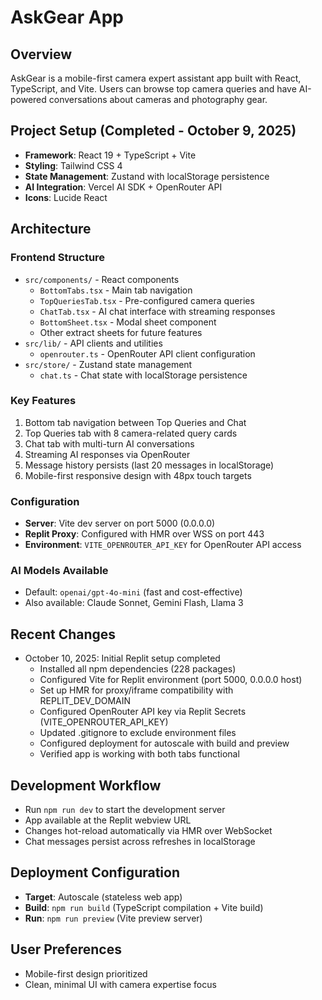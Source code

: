 # AskGear App

## Overview
AskGear is a mobile-first camera expert assistant app built with React, TypeScript, and Vite. Users can browse top camera queries and have AI-powered conversations about cameras and photography gear.

## Project Setup (Completed - October 9, 2025)
- **Framework**: React 19 + TypeScript + Vite
- **Styling**: Tailwind CSS 4
- **State Management**: Zustand with localStorage persistence
- **AI Integration**: Vercel AI SDK + OpenRouter API
- **Icons**: Lucide React

## Architecture

### Frontend Structure
- `src/components/` - React components
  - `BottomTabs.tsx` - Main tab navigation
  - `TopQueriesTab.tsx` - Pre-configured camera queries
  - `ChatTab.tsx` - AI chat interface with streaming responses
  - `BottomSheet.tsx` - Modal sheet component
  - Other extract sheets for future features
- `src/lib/` - API clients and utilities
  - `openrouter.ts` - OpenRouter API client configuration
- `src/store/` - Zustand state management
  - `chat.ts` - Chat state with localStorage persistence

### Key Features
1. Bottom tab navigation between Top Queries and Chat
2. Top Queries tab with 8 camera-related query cards
3. Chat tab with multi-turn AI conversations
4. Streaming AI responses via OpenRouter
5. Message history persists (last 20 messages in localStorage)
6. Mobile-first responsive design with 48px touch targets

### Configuration
- **Server**: Vite dev server on port 5000 (0.0.0.0)
- **Replit Proxy**: Configured with HMR over WSS on port 443
- **Environment**: `VITE_OPENROUTER_API_KEY` for OpenRouter API access

### AI Models Available
- Default: `openai/gpt-4o-mini` (fast and cost-effective)
- Also available: Claude Sonnet, Gemini Flash, Llama 3

## Recent Changes
- October 10, 2025: Initial Replit setup completed
  - Installed all npm dependencies (228 packages)
  - Configured Vite for Replit environment (port 5000, 0.0.0.0 host)
  - Set up HMR for proxy/iframe compatibility with REPLIT_DEV_DOMAIN
  - Configured OpenRouter API key via Replit Secrets (VITE_OPENROUTER_API_KEY)
  - Updated .gitignore to exclude environment files
  - Configured deployment for autoscale with build and preview
  - Verified app is working with both tabs functional

## Development Workflow
- Run `npm run dev` to start the development server
- App available at the Replit webview URL
- Changes hot-reload automatically via HMR over WebSocket
- Chat messages persist across refreshes in localStorage

## Deployment Configuration
- **Target**: Autoscale (stateless web app)
- **Build**: `npm run build` (TypeScript compilation + Vite build)
- **Run**: `npm run preview` (Vite preview server)

## User Preferences
- Mobile-first design prioritized
- Clean, minimal UI with camera expertise focus
